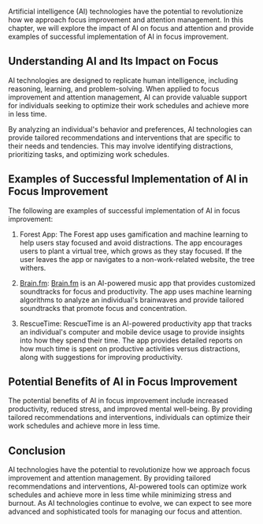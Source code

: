 
Artificial intelligence (AI) technologies have the potential to revolutionize how we approach focus improvement and attention management. In this chapter, we will explore the impact of AI on focus and attention and provide examples of successful implementation of AI in focus improvement.

Understanding AI and Its Impact on Focus
----------------------------------------

AI technologies are designed to replicate human intelligence, including reasoning, learning, and problem-solving. When applied to focus improvement and attention management, AI can provide valuable support for individuals seeking to optimize their work schedules and achieve more in less time.

By analyzing an individual's behavior and preferences, AI technologies can provide tailored recommendations and interventions that are specific to their needs and tendencies. This may involve identifying distractions, prioritizing tasks, and optimizing work schedules.

Examples of Successful Implementation of AI in Focus Improvement
----------------------------------------------------------------

The following are examples of successful implementation of AI in focus improvement:

1. Forest App: The Forest app uses gamification and machine learning to help users stay focused and avoid distractions. The app encourages users to plant a virtual tree, which grows as they stay focused. If the user leaves the app or navigates to a non-work-related website, the tree withers.

2. [Brain.fm](http://Brain.fm): [Brain.fm](http://Brain.fm) is an AI-powered music app that provides customized soundtracks for focus and productivity. The app uses machine learning algorithms to analyze an individual's brainwaves and provide tailored soundtracks that promote focus and concentration.

3. RescueTime: RescueTime is an AI-powered productivity app that tracks an individual's computer and mobile device usage to provide insights into how they spend their time. The app provides detailed reports on how much time is spent on productive activities versus distractions, along with suggestions for improving productivity.

Potential Benefits of AI in Focus Improvement
---------------------------------------------

The potential benefits of AI in focus improvement include increased productivity, reduced stress, and improved mental well-being. By providing tailored recommendations and interventions, individuals can optimize their work schedules and achieve more in less time.

Conclusion
----------

AI technologies have the potential to revolutionize how we approach focus improvement and attention management. By providing tailored recommendations and interventions, AI-powered tools can optimize work schedules and achieve more in less time while minimizing stress and burnout. As AI technologies continue to evolve, we can expect to see more advanced and sophisticated tools for managing our focus and attention.
